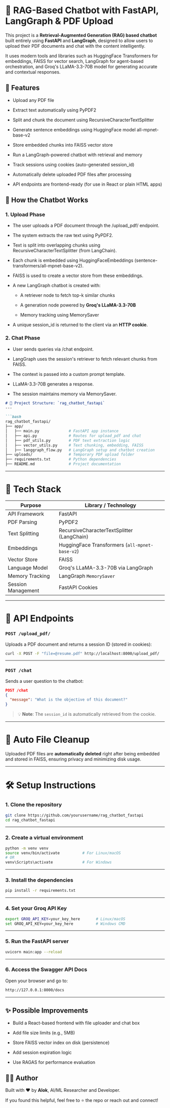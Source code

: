 🤖 RAG-Based Chatbot with FastAPI, LangGraph & PDF Upload
=========================================================

This project is a **Retrieval-Augmented Generation (RAG) based chatbot** built entirely using **FastAPI** and **LangGraph**, designed to allow users to upload their PDF documents and chat with the content intelligently.

It uses modern tools and libraries such as HuggingFace Transformers for embeddings, FAISS for vector search, LangGraph for agent-based orchestration, and Groq's LLaMA-3.3-70B model for generating accurate and contextual responses.

🚀 Features
-----------

*   Upload any PDF file
    
*   Extract text automatically using PyPDF2
    
*   Split and chunk the document using RecursiveCharacterTextSplitter
    
*   Generate sentence embeddings using HuggingFace model all-mpnet-base-v2
    
*   Store embedded chunks into FAISS vector store
    
*   Run a LangGraph-powered chatbot with retrieval and memory
    
*   Track sessions using cookies (auto-generated session\_id)
    
*   Automatically delete uploaded PDF files after processing
    
*   API endpoints are frontend-ready (for use in React or plain HTML apps)
    

🧠 How the Chatbot Works
------------------------

### 1\. Upload Phase

*   The user uploads a PDF document through the /upload\_pdf/ endpoint.
    
*   The system extracts the raw text using PyPDF2.
    
*   Text is split into overlapping chunks using RecursiveCharacterTextSplitter (from LangChain).
    
*   Each chunk is embedded using HuggingFaceEmbeddings (sentence-transformers/all-mpnet-base-v2).
    
*   FAISS is used to create a vector store from these embeddings.
    
*   A new LangGraph chatbot is created with:
    
    *   A retriever node to fetch top-k similar chunks
        
    *   A generation node powered by **Groq's LLaMA-3.3-70B**
        
    *   Memory tracking using MemorySaver
        
*   A unique session\_id is returned to the client via an **HTTP cookie**.
    

### 2\. Chat Phase

*   User sends queries via /chat endpoint.
    
*   LangGraph uses the session's retriever to fetch relevant chunks from FAISS.
    
*   The context is passed into a custom prompt template.
    
*   LLaMA-3.3-70B generates a response.
    
*   The session maintains memory via MemorySaver.
    

````markdown
# 📁 Project Structure: `rag_chatbot_fastapi`
---

```bash
rag_chatbot_fastapi/
├── app/
│   ├── main.py             # FastAPI app instance
│   ├── api.py              # Routes for upload_pdf and chat
│   ├── pdf_utils.py        # PDF text extraction logic
│   ├── vector_utils.py     # Text chunking, embedding, FAISS
│   ├── langgraph_flow.py   # LangGraph setup and chatbot creation
├── uploads/                # Temporary PDF upload folder
├── requirements.txt        # Python dependencies
├── README.md               # Project documentation
````
---

# 🔑 Tech Stack

| **Purpose**        | **Library / Technology**                       |
| ------------------ | ---------------------------------------------- |
| API Framework      | FastAPI                                        |
| PDF Parsing        | PyPDF2                                         |
| Text Splitting     | RecursiveCharacterTextSplitter (LangChain)     |
| Embeddings         | HuggingFace Transformers (`all-mpnet-base-v2`) |
| Vector Store       | FAISS                                          |
| Language Model     | Groq's LLaMA-3.3-70B via LangGraph             |
| Memory Tracking    | LangGraph `MemorySaver`                        |
| Session Management | FastAPI Cookies                                |

---

# 🧪 API Endpoints

### `POST /upload_pdf/`

Uploads a PDF document and returns a session ID (stored in cookies):

```bash
curl -X POST -F "file=@resume.pdf" http://localhost:8000/upload_pdf/
```

---

### `POST /chat`

Sends a user question to the chatbot:

```json
POST /chat
{
  "message": "What is the objective of this document?"
}
```

> 💡 **Note**: The `session_id` is automatically retrieved from the cookie.

---

# 🧹 Auto File Cleanup

Uploaded PDF files are **automatically deleted** right after being embedded and stored in FAISS, ensuring privacy and minimizing disk usage.

---

# 🛠️ Setup Instructions

### 1. Clone the repository

```bash
git clone https://github.com/yourusername/rag_chatbot_fastapi
cd rag_chatbot_fastapi
```

---

### 2. Create a virtual environment

```bash
python -m venv venv
source venv/bin/activate          # For Linux/macOS
# OR
venv\Scripts\activate             # For Windows
```

---

### 3. Install the dependencies

```bash
pip install -r requirements.txt
```

---

### 4. Set your Groq API Key

```bash
export GROQ_API_KEY=your_key_here       # Linux/macOS
set GROQ_API_KEY=your_key_here          # Windows CMD
```

---

### 5. Run the FastAPI server

```bash
uvicorn main:app --reload
```

---

### 6. Access the Swagger API Docs

Open your browser and go to:
```bash
http://127.0.0.1:8000/docs

```

---


✨ Possible Improvements
-----------------------

*   Build a React-based frontend with file uploader and chat box
    
*   Add file size limits (e.g., 5MB)
    
*   Store FAISS vector index on disk (persistence)
    
*   Add session expiration logic
    
*   Use RAGAS for performance evaluation
    

🙋‍♂️ Author
------------

Built with ❤️ by **Alok**, AI/ML Researcher and Developer.

If you found this helpful, feel free to ⭐ the repo or reach out and connect!